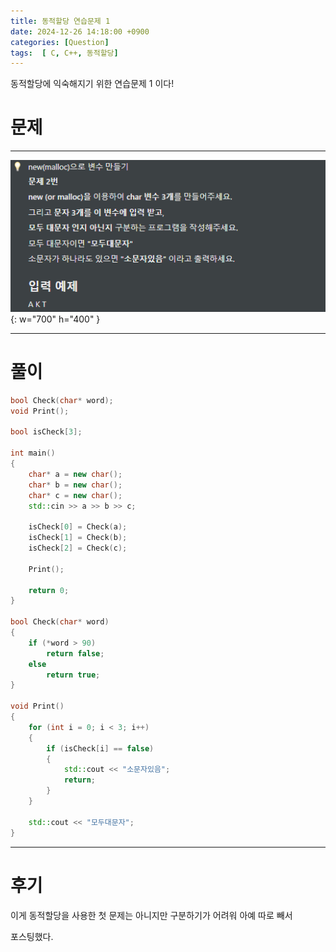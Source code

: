 ```yaml
---
title: 동적할당 연습문제 1
date: 2024-12-26 14:18:00 +0900
categories: [Question]  
tags:  [ C, C++, 동적할당]
---
```


동적할당에 익숙해지기 위한 연습문제 1 이다!

# 문제   
---------------------------------------

![Desktop View](/assets/img/DynamicAllocation1.png){: w="700" h="400" }
    
---------------------------------------

# 풀이

```c++
bool Check(char* word);
void Print();

bool isCheck[3];

int main()
{
    char* a = new char();
    char* b = new char();
    char* c = new char();	
    std::cin >> a >> b >> c;
    
    isCheck[0] = Check(a);
    isCheck[1] = Check(b);
    isCheck[2] = Check(c);
    
    Print();
    
    return 0;
}

bool Check(char* word)
{
    if (*word > 90)
        return false;
    else
        return true;
}

void Print()
{
    for (int i = 0; i < 3; i++)
    {
        if (isCheck[i] == false)
        {
            std::cout << "소문자있음";
            return;
        }
    }
    
    std::cout << "모두대문자";
}
```

---------------------------------------

# 후기

이게 동적할당을 사용한 첫 문제는 아니지만 구분하기가 어려워 아예 따로 빼서

포스팅했다.
